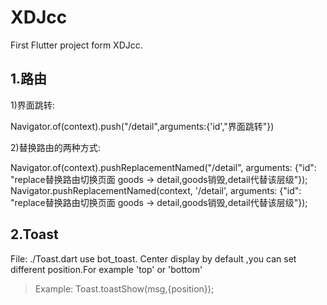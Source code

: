 # XDJcc

 First Flutter project form XDJcc.

## 1.路由

1)界面跳转:

  Navigator.of(context).push("/detail",arguments:{'id',"界面跳转"})

2)替换路由的两种方式:

  Navigator.of(context).pushReplacementNamed("/detail",
    arguments: {"id": "replace替换路由切换页面 goods -> detail,goods销毁,detail代替该层级"});
  Navigator.pushReplacementNamed(context, '/detail',
    arguments: {"id": "replace替换路由切换页面 goods -> detail,goods销毁,detail代替该层级"});

## 2.Toast

  File: ./Toast.dart
  use bot_toast.
  Center display by default ,you can set different position.For example 'top' or 'bottom'

> Example:
> Toast.toastShow(msg,{position});
  

  
